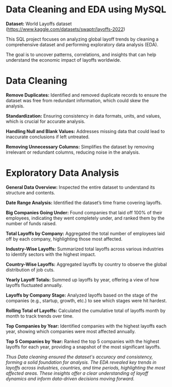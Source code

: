 # Data Cleaning and EDA using MySQL

**Dataset:** World Layoffs dataset (https://www.kaggle.com/datasets/swaptr/layoffs-2022)

This SQL project focuses on analyzing global layoff trends by cleaning a comprehensive dataset and performing exploratory data analysis (EDA). 

The goal is to uncover patterns, correlations, and insights that can help understand the economic impact of layoffs worldwide.

 # Data Cleaning

**Remove Duplicates:** Identified and removed duplicate records to ensure the dataset was free from redundant information, which could skew the analysis.

**Standardization:** Ensuring consistency in data formats, units, and values, which is crucial for accurate analysis.

**Handling Null and Blank Values:** Addresses missing data that could lead to inaccurate conclusions if left untreated.

**Removing Unnecessary Columns:** Simplifies the dataset by removing irrelevant or redundant columns, reducing noise in the analysis.

# Exploratory Data Analysis

**General Data Overview:** Inspected the entire dataset to understand its structure and contents.

**Date Range Analysis:** Identified the dataset’s time frame covering layoffs.

**Big Companies Going Under:** Found companies that laid off 100% of their employees, indicating they went completely under, and ranked them by the number of funds raised.

**Total Layoffs by Company:** Aggregated the total number of employees laid off by each company, highlighting those most affected.

**Industry-Wise Layoffs:** Summarized total layoffs across various industries to identify sectors with the highest impact.

**Country-Wise Layoffs:** Aggregated layoffs by country to observe the global distribution of job cuts.

**Yearly Layoff Totals:** Summed up layoffs by year, offering a view of how layoffs fluctuated annually.

**Layoffs by Company Stage:** Analyzed layoffs based on the stage of the companies (e.g., startup, growth, etc.) to see which stages were hit hardest.

**Rolling Total of Layoffs:** Calculated the cumulative total of layoffs month by month to track trends over time.

**Top Companies by Year:** Identified companies with the highest layoffs each year, showing which companies were most affected annually.

**Top 5 Companies by Year:** Ranked the top 5 companies with the highest layoffs for each year, providing a snapshot of the most significant layoffs.

_Thus Data cleaning ensured the dataset's accuracy and consistency, forming a solid foundation for analysis. The EDA revealed key trends in layoffs across industries, countries, and time periods, highlighting the most affected areas. These insights offer a clear understanding of layoff dynamics and inform data-driven decisions moving forward._
